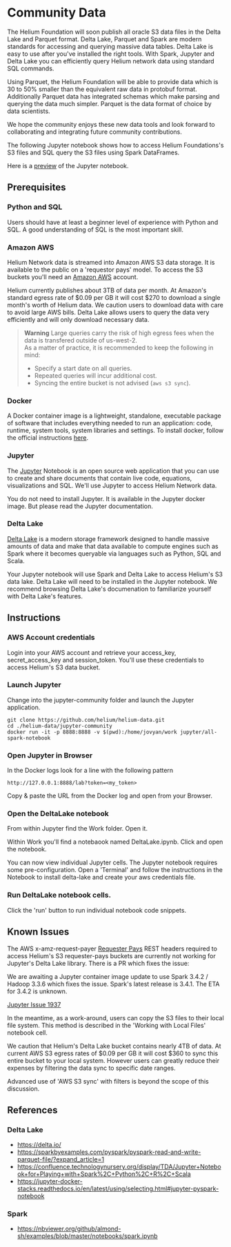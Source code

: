 # Community Data

The Helium Foundation will soon publish all oracle S3 data files in the Delta Lake and Parquet format. Delta Lake, Parquet and Spark are modern standards for accessing and querying massive data tables. Delta Lake is easy to use after you've installed the right tools. With Spark, Jupyter and Delta Lake you can efficiently query Helium network data using standard SQL commands.

Using Parquet, the Helium Foundation will be able to provide data which is 30 to 50% smaller than the equivalent raw data in protobuf format.  Additionally Parquet data has integrated schemas which make parsing and querying the data much simpler.  Parquet is the data format of choice by data scientists.

We hope the community enjoys these new data tools and look forward to collaborating and integrating future community contributions.

The following Jupyter notebook shows how to access Helium Foundations's S3 files and SQL query the S3 files using Spark DataFrames.

Here is a [preview](https://github.com/helium/helium-data/blob/main/jupyter-community/deltalake.ipynb) of the Jupyter notebook.

## Prerequisites

### Python and SQL

Users should have at least a beginner level of experience with Python and SQL.  A good understanding of SQL is the most important skill.

### Amazon AWS

Helium Network data is streamed into Amazon AWS S3 data storage.  It is available to the public on a 'requestor pays' model. To access the S3 buckets you'll need an [Amazon AWS](https://aws.amazon.com/) account.

Helium currently publishes about 3TB of data per month.  At Amazon's standard egress rate of $0.09 per GB it will cost $270 to download a single month's worth of Helium data.  We caution users to download data with care to avoid large AWS bills.  Delta Lake allows users to query the data very efficiently and will only download necessary data.

> **Warning**
> Large queries carry the risk of high egress fees when the data is transfered outside of us-west-2.  
> As a matter of practice, it is recommended to keep the following in mind:
> * Specify a start date on all queries.
> * Repeated queries will incur additional cost.
> * Syncing the entire bucket is not advised (`aws s3 sync`).

### Docker

A Docker container image is a lightweight, standalone, executable package of software that includes everything needed to run an application: code, runtime, system tools, system libraries and settings. To install docker, follow the official instructions [here](https://docs.docker.com/get-docker/).

### Jupyter

The [Jupyter](https://jupyter.org/) Notebook is an open source web application that you can use to create and share documents that contain live code, equations, visualizations and SQL.  We'll use Jupyter to access Helium Network data.

You do not need to install Jupyter.  It is available in the Jupyter docker image.  But please read the Jupyter documentation.

### Delta Lake

[Delta Lake](https://delta.io/) is a modern storage framework designed to handle massive amounts of data and make that data available to compute engines such as  Spark where it becomes queryable via languages such as Python, SQL and Scala.

Your Jupyter notebook will use Spark and Delta Lake to access Helium's S3 data lake.  Delta Lake will need to be installed in the Jupyter notebook.  We recommend browsing Delta Lake's documenation to familiarize yourself with Delta Lake's features.

## Instructions

### AWS Account credentials

Login into your AWS account and retrieve your access_key, secret_access_key and session_token.  You'll use these credentials to access Helium's S3 data bucket.

### Launch Jupyter

Change into the jupyter-community folder and launch the Jupyter application.

```
git clone https://github.com/helium/helium-data.git
cd ./helium-data/jupyter-community
docker run -it -p 8888:8888 -v $(pwd):/home/jovyan/work jupyter/all-spark-notebook
```

### Open Jupyter in Browser

In the Docker logs look for a line with the following pattern

```
http://127.0.0.1:8888/lab?token=<my_token>
```

Copy & paste the URL from the Docker log and open from your Browser.

### Open the DeltaLake notebook

From within Jupyter find the Work folder.  Open it.

Within Work you'll find a notebaook named DeltaLake.ipynb.  Click and open the notebook.

You can now view individual Jupyter cells.  The Jupyter notebook requires some pre-configuration.  Open a 'Terminal' and follow the instructions in the Notebook to install delta-lake and create your aws credentials file.

### Run DeltaLake notebook cells.

Click the 'run' button to run individual notebook code snippets.

## Known Issues

The AWS x-amz-request-payer [Requester Pays](https://docs.aws.amazon.com/AmazonS3/latest/userguide/ObjectsinRequesterPaysBuckets.html) REST headers required to access Helium's S3 requester-pays buckets are currently not working for Jupyter's Delta Lake library.  There is a PR which fixes the issue:

We are awaiting a Jupyter container image update to use Spark 3.4.2 / Hadoop 3.3.6 which fixes the issue.
Spark's latest release is 3.4.1.  The ETA for 3.4.2 is unknown.

[Jupyter Issue 1937](https://github.com/jupyter/docker-stacks/issues/1937)

In the meantime, as a work-around, users can copy the S3 files to their local file system.  This method is described in the 'Working with Local Files' notebook cell.

We caution that Helium's Delta Lake bucket contains nearly 4TB of data.  At current AWS S3 egress rates of $0.09 per GB it will cost $360 to sync this entire bucket to your local system.  However users can greatly reduce their expenses by filtering the data sync to specific date ranges.

Advanced use of 'AWS S3 sync' with filters is beyond the scope of this discussion.


## References

### Delta Lake

* https://delta.io/
* https://sparkbyexamples.com/pyspark/pyspark-read-and-write-parquet-file/?expand_article=1
* https://confluence.technologynursery.org/display/TDA/Jupyter+Notebook+for+Playing+with+Spark%2C+Python%2C+R%2C+Scala
* https://jupyter-docker-stacks.readthedocs.io/en/latest/using/selecting.html#jupyter-pyspark-notebook

### Spark

* https://nbviewer.org/github/almond-sh/examples/blob/master/notebooks/spark.ipynb
